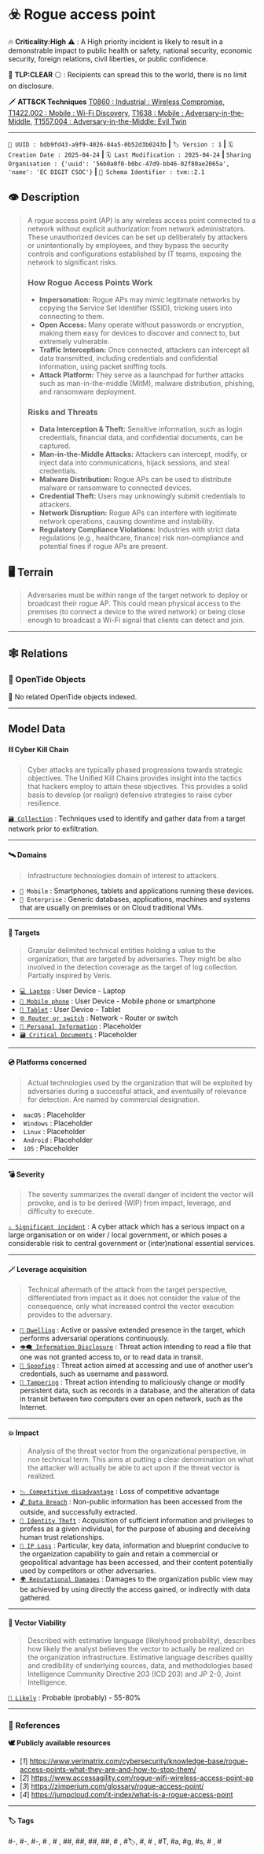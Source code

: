 

# ☣️ Rogue access point

🔥 **Criticality:High** ⚠️ : A High priority incident is likely to result in a demonstrable impact to public health or safety, national security, economic security, foreign relations, civil liberties, or public confidence. 

🚦 **TLP:CLEAR** ⚪ : Recipients can spread this to the world, there is no limit on disclosure.


🗡️ **ATT&CK Techniques** [T0860 : Industrial : Wireless Compromise](https://attack.mitre.org/techniques/T0860 'Adversaries may perform wireless compromise as a method of gaining communications and unauthorized access to a wireless network Access to a wireless n'), [T1422.002 : Mobile : Wi-Fi Discovery](https://attack.mitre.org/techniques/T1422/002 'Adversaries may search for information about Wi-Fi networks, such as network names and passwords, on compromised systems Adversaries may use Wi-Fi inf'), [T1638 : Mobile : Adversary-in-the-Middle](https://attack.mitre.org/techniques/T1638 'Adversaries may attempt to position themselves between two or more networked devices to support follow-on behaviors such as Transmitted Data Manipulat'), [T1557.004 : Adversary-in-the-Middle: Evil Twin](https://attack.mitre.org/techniques/T1557/004 'Adversaries may host seemingly genuine Wi-Fi access points to deceive users into connecting to malicious networks as a way of supporting follow-on beh')



---

`🔑 UUID : bdb9fd43-a9f9-4026-84a5-0b52d3b0243b` **|** `🏷️ Version : 1` **|** `🗓️ Creation Date : 2025-04-24` **|** `🗓️ Last Modification : 2025-04-24` **|** `Sharing Organisation : {'uuid': '56b0a0f0-b0bc-47d9-bb46-02f80ae2065a', 'name': 'EC DIGIT CSOC'}` **|** `🧱 Schema Identifier : tvm::2.1`


## 👁️ Description

> A rogue access point (AP) is any wireless access point connected to a network without 
> explicit authorization from network administrators. These unauthorized devices 
> can be set up deliberately by attackers or unintentionally by employees, and they 
> bypass the security controls and configurations established by IT teams, exposing 
> the network to significant risks.
> 
> ### How Rogue Access Points Work
> 
> - **Impersonation:** Rogue APs may mimic legitimate networks by copying the Service 
> Set Identifier (SSID), tricking users into connecting to them.
> - **Open Access:** Many operate without passwords or encryption, making them easy 
> for devices to discover and connect to, but extremely vulnerable.
> - **Traffic Interception:** Once connected, attackers can intercept all data transmitted, 
> including credentials and confidential information, using packet sniffing tools.
> - **Attack Platform:** They serve as a launchpad for further attacks such as man-in-the-middle (MitM), 
> malware distribution, phishing, and ransomware deployment.
> 
> ### Risks and Threats
> 
> - **Data Interception & Theft:** Sensitive information, such as login credentials, 
> financial data, and confidential documents, can be captured.
> - **Man-in-the-Middle Attacks:** Attackers can intercept, modify, or inject data 
> into communications, hijack sessions, and steal credentials.
> - **Malware Distribution:** Rogue APs can be used to distribute malware or ransomware 
> to connected devices.
> - **Credential Theft:** Users may unknowingly submit credentials to attackers.
> - **Network Disruption:** Rogue APs can interfere with legitimate network operations, 
> causing downtime and instability.
> - **Regulatory Compliance Violations:** Industries with strict data regulations 
> (e.g., healthcare, finance) risk non-compliance and potential fines if rogue APs are present.
> 



## 🖥️ Terrain 

 > Adversaries must be within range of the target network to deploy or broadcast their 
> rogue AP. This could mean physical access to the premises (to connect a device to 
> the wired network) or being close enough to broadcast a Wi-Fi signal that clients 
> can detect and join.
> 

---

## 🕸️ Relations



### 🌊 OpenTide Objects
🚫 No related OpenTide objects indexed.





---

## Model Data

#### **⛓️ Cyber Kill Chain**

 > Cyber attacks are typically phased progressions towards strategic objectives. The Unified Kill Chains provides insight into the tactics that hackers employ to attain these objectives. This provides a solid basis to develop (or realign) defensive strategies to raise cyber resilience.

 [`🗃️ Collection`](https://www.unifiedkillchain.com/assets/The-Unified-Kill-Chain.pdf) : Techniques used to identify and gather data from a target network prior to exfiltration.

---

#### **🛰️ Domains**

 > Infrastructure technologies domain of interest to attackers.

  - `📱 Mobile` : Smartphones, tablets and applications running these devices.
 - `🏢 Enterprise` : Generic databases, applications, machines and systems that are usually on premises or on Cloud traditional VMs.

---

#### **🎯 Targets**

 > Granular delimited technical entities holding a value to the organization, that are targeted by adversaries. They might be also involved in the detection coverage as the target of log collection. Partially inspired by Veris.

  - [`💻 Laptop`](http://veriscommunity.net/enums.html#section-asset) : User Device - Laptop
 - [`📱 Mobile phone`](http://veriscommunity.net/enums.html#section-asset) : User Device - Mobile phone or smartphone
 - [`📱 Tablet`](http://veriscommunity.net/enums.html#section-asset) : User Device - Tablet
 - [`🌐 Router or switch`](http://veriscommunity.net/enums.html#section-asset) : Network - Router or switch
 - [`🪪 Personal Information`](http://veriscommunity.net/enums.html#section-asset) : Placeholder
 - [`🗃️ Critical Documents`](http://veriscommunity.net/enums.html#section-asset) : Placeholder

---

#### **💿 Platforms concerned**

 > Actual technologies used by the organization that will be exploited by adversaries during a successful attack, and eventually of relevance for detection. Are named by commercial designation.

  - ` macOS` : Placeholder
 - ` Windows` : Placeholder
 - ` Linux` : Placeholder
 - ` Android` : Placeholder
 - ` iOS` : Placeholder

---

#### **💣 Severity**

 > The severity summarizes the overall danger of incident the vector will provoke, and is to be derived (WIP) from impact, leverage, and difficulty to execute.

 [`⚠️ Significant incident`](https://www.ncsc.gov.uk/news/new-cyber-attack-categorisation-system-improve-uk-response-incidents) : A cyber attack which has a serious impact on a large organisation or on wider / local government, or which poses a considerable risk to central government or (inter)national essential services.

---

#### **🪄 Leverage acquisition**

 > Technical aftermath of the attack from the target perspective, differentiated from impact as it does not consider the value of the consequence, only what increased control the vector execution provides to the adversary.

  - [`🦠 Dwelling`](https://owasp.org/www-community/Threat_Modeling_Process#stride) : Active or passive extended presence in the target, which performs adversarial operations continuously.
 - [`👁️‍🗨️ Information Disclosure`](https://owasp.org/www-community/Threat_Modeling_Process#stride) : Threat action intending to read a file that one was not granted access to, or to read data in transit.
 - [`👻 Spoofing`](https://owasp.org/www-community/Threat_Modeling_Process#stride) : Threat action aimed at accessing and use of another user’s credentials, such as username and password.
 - [`🐒 Tampering`](https://owasp.org/www-community/Threat_Modeling_Process#stride) : Threat action intending to maliciously change or modify persistent data, such as records in a database, and the alteration of data in transit between two computers over an open network, such as the Internet.

---

#### **💥 Impact**

 > Analysis of the threat vector from the organizational perspective, in non technical term. This aims at putting a clear denomination on what the attacker will actually be able to act upon if the threat vector is realized.

  - [`📉 Competitive disadvantage`](http://veriscommunity.net/enums.html#section-impact) : Loss of competitive advantage
 - [`🔓 Data Breach`](http://veriscommunity.net/enums.html#section-impact) : Non-public information has been accessed from the outside, and successfully extracted.
 - [`🥸 Identity Theft`](http://veriscommunity.net/enums.html#section-impact) : Acquisition of sufficient information and privileges to profess as a given individual, for the purpose of abusing and deceiving human trust relationships.
 - [`🧠 IP Loss`](http://veriscommunity.net/enums.html#section-impact) : Particular, key data, information and blueprint conducive to the organization capability to gain and retain a commercial or geopolitical advantage has been accessed, and their content potentially used by competitors or other adversaries.
 - [`🌍 Reputational Damages`](http://veriscommunity.net/enums.html#section-impact) : Damages to the organization public view may be achieved by using directly the access gained, or indirectly with data gathered.

---

#### **🎲 Vector Viability**

 > Described with estimative language (likelyhood probability), describes how likely the analyst believes the vector to actually be realized on the organization infrastructure. Estimative language describes quality and credibility of underlying sources, data, and methodologies based Intelligence Community Directive 203 (ICD 203) and JP 2-0, Joint Intelligence.

 [`🧐 Likely`](https://www.dni.gov/files/documents/ICD/ICD%20203%20Analytic%20Standards.pdf) : Probable (probably) - 55-80%

---



### 🔗 References



**🕊️ Publicly available resources**

- [_1_] https://www.verimatrix.com/cybersecurity/knowledge-base/rogue-access-points-what-they-are-and-how-to-stop-them/
- [_2_] https://www.accessagility.com/rogue-wifi-wireless-access-point-ap
- [_3_] https://zimperium.com/glossary/rogue-access-point/
- [_4_] https://jumpcloud.com/it-index/what-is-a-rogue-access-point

[1]: https://www.verimatrix.com/cybersecurity/knowledge-base/rogue-access-points-what-they-are-and-how-to-stop-them/
[2]: https://www.accessagility.com/rogue-wifi-wireless-access-point-ap
[3]: https://zimperium.com/glossary/rogue-access-point/
[4]: https://jumpcloud.com/it-index/what-is-a-rogue-access-point

---

#### 🏷️ Tags

#-, #-, #-, #
, #
, ##, ##, ##, ##, # , #🏷, #️, # , #T, #a, #g, #s, #
, #


